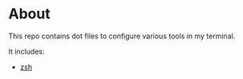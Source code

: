 # About

This repo contains dot files to configure various tools in my terminal.

It includes:

<!-- - [vim](vim/README.md) -->

- [zsh](zsh)
